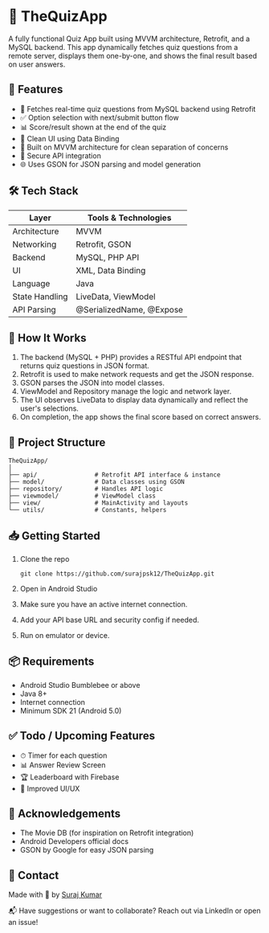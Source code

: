 


# 🧠 TheQuizApp

A fully functional Quiz App built using MVVM architecture, Retrofit, and a MySQL backend.
This app dynamically fetches quiz questions from a remote server, displays them one-by-one, and shows the final result based on user answers.

## 🚀 Features

- 🔄 Fetches real-time quiz questions from MySQL backend using Retrofit
- ✅ Option selection with next/submit button flow
- 📊 Score/result shown at the end of the quiz
- 📲 Clean UI using Data Binding
- 🧠 Built on MVVM architecture for clean separation of concerns
- 🔐 Secure API integration
- 🌐 Uses GSON for JSON parsing and model generation


## 🛠️ Tech Stack

| Layer         | Tools & Technologies |
|---------------|---------------------|
| Architecture  | MVVM                |
| Networking    | Retrofit, GSON      |
| Backend       | MySQL, PHP API      |
| UI            | XML, Data Binding   |
| Language      | Java                |
| State Handling| LiveData, ViewModel |
| API Parsing   | @SerializedName, @Expose |

## 🔧 How It Works

1. The backend (MySQL + PHP) provides a RESTful API endpoint that returns quiz questions in JSON format.
2. Retrofit is used to make network requests and get the JSON response.
3. GSON parses the JSON into model classes.
4. ViewModel and Repository manage the logic and network layer.
5. The UI observes LiveData to display data dynamically and reflect the user's selections.
6. On completion, the app shows the final score based on correct answers.

## 📂 Project Structure


```
TheQuizApp/
│
├── api/                # Retrofit API interface & instance
├── model/              # Data classes using GSON
├── repository/         # Handles API logic
├── viewmodel/          # ViewModel class
├── view/               # MainActivity and layouts
└── utils/              # Constants, helpers
```


## 📥 Getting Started

1. Clone the repo  
   ````
   git clone https://github.com/surajpsk12/TheQuizApp.git
   ````

2. Open in Android Studio

3. Make sure you have an active internet connection.

4. Add your API base URL and security config if needed.

5. Run on emulator or device.


## 📦 Requirements

* Android Studio Bumblebee or above
* Java 8+
* Internet connection
* Minimum SDK 21 (Android 5.0)

## ✅ Todo / Upcoming Features

* ⏱ Timer for each question
* 📊 Answer Review Screen
* 🏆 Leaderboard with Firebase
* 🎨 Improved UI/UX

## 🙌 Acknowledgements

* The Movie DB (for inspiration on Retrofit integration)
* Android Developers official docs
* GSON by Google for easy JSON parsing

## 📧 Contact

Made with 💙 by [Suraj Kumar](https://www.linkedin.com/in/surajpsk12)

📬 Have suggestions or want to collaborate?
Reach out via LinkedIn or open an issue!


